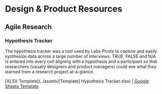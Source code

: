 # Design & Product Resources

## Agile Research
### Hypothesis Tracker

The hypothesis tracker was a tool used by Labs Pivots to capture and easily synthesize data across a large number of interviews. TRUE, FALSE and N/A is entered into every cell aligning with a hypothesis and a participant so that researchers (usually designers and product managers) could see what they learned from a research project at-a-glance.

[XLSX Template](../assets/[Template] Hypothesis Tracker.xlsx) | [Google Sheets Template](https://docs.google.com/spreadsheets/d/1dFQQ1HXXxZQFoKlUN8gbieZrKXETQwz7mLKh6ExU8Qo/edit?usp=sharing)
